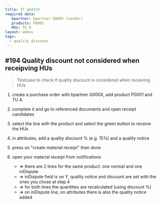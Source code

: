```yaml
---
title: IT gh#194
required data:
   bpartner: bpartner G000X (vendor)
   products: P0001
   HUs: TU A
layout: webui
tags:
  - quality discount
---
```

## #194 Quality discount not considered when receipving HUs

> Testcase to check if quality discount is considered when receiving HUs

1. create a purchase order with bpartner G000X, add product P0001 and TU A

2. complete it and go to referenced documents and open receipt candidates

3. select the line with the product and select the green button to receive the HUs

4. in attributes, add a quality discount % (e.g. 15%) and a quality notice

5. press on "create material receipt" then done

6. open your material receipt from notifications
	* => there are 2 lines for the same product: one normal and one inDispute
	* => inDispute field is on Y, quality notice and discount are set with the ones you chose at step 4
	* => for both lines the quantities are recalculated (using discount %)
	* => on inDispute line, on attributes there is also the quality notice added
	